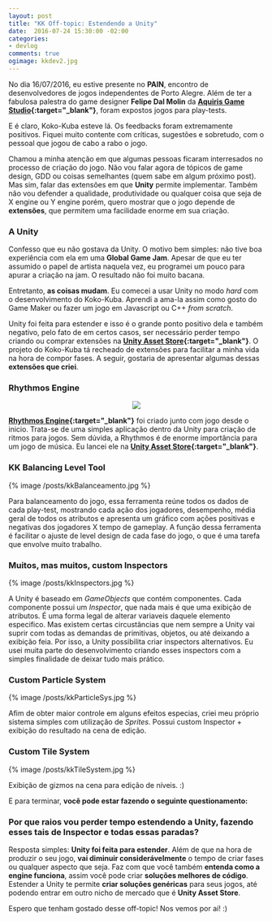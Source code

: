 ```yaml
---
layout: post
title: "KK Off-topic: Estendendo a Unity"
date:  2016-07-24 15:30:00 -02:00
categories:
- devlog
comments: true
ogimage: kkdev2.jpg
---
```

No dia 16/07/2016, eu estive presente no **PAIN**, encontro de desenvolvedores de jogos independentes de Porto Alegre. Além de ter
a fabulosa palestra do game designer **Felipe Dal Molin** da **[Aquiris Game Studio](http://www.aquiris.com.br/?lang=pt_BR){:target="_blank"}**, foram expostos jogos para play-tests.

E é claro, Koko-Kuba esteve lá.
Os feedbacks foram extremamente positivos. Fiquei muito contente com críticas, sugestões e sobretudo, com o pessoal que jogou de cabo a rabo o jogo.

<!--![Alt Devlog]({{site.baseurl}}/img/posts/{{page.ogimage}})-->

Chamou a minha atenção em que algumas pessoas ficaram interresados no processo de criação do jogo. Não vou falar agora de tópicos de game design, GDD ou coisas semelhantes (quem sabe em algum próximo post). Mas sim, falar das extensões em que **Unity** permite implementar. Também não vou defender a qualidade, produtividade ou qualquer coisa que seja de X engine ou Y engine porém, quero mostrar que o jogo depende de **extensões**, que permitem uma facilidade enorme em sua criação.

### A Unity

Confesso que eu não gostava da Unity. O motivo bem simples: não tive boa experiência com ela em uma **Global Game Jam**. Apesar de que eu ter assumido o papel de artista naquela vez, eu programei um pouco para apurar a criação na jam. O resultado não foi muito bacana.

Entretanto, **as coisas mudam**. Eu comecei a usar Unity no modo *hard* com o desenvolvimento do Koko-Kuba. Aprendi a ama-la assim como gosto do Game Maker ou fazer um jogo em Javascript ou C++ *from scratch*.

Unity foi feita para estender e isso é o grande ponto positivo dela e também negativo, pelo fato de em certos casos, ser necessário perder tempo criando ou comprar extensões na **[Unity Asset Store](https://www.assetstore.unity3d.com/){:target="_blank"}**. O projeto do Koko-Kuba tá recheado de extensões para facilitar a minha vida na hora de compor fases.
A seguir, gostaria de apresentar algumas dessas **extensões que criei**.

### Rhythmos Engine

<p style="text-align: center; margin-bottom: 0.25em; line-height:0;">
<img style="max-width: 75%;" src="{{site.baseurl}}/img/posts/kkRhythmos.jpg">
</p>

**[Rhythmos Engine](http://tobiasbu.github.io/website/portfolio/rhythmos-engine/){:target="_blank"}** foi criado junto com jogo desde o inicio. Trata-se de uma simples aplicação dentro da Unity para criação de ritmos para jogos. Sem dúvida, a Rhythmos é de enorme importância para um jogo de música. Eu lancei ele na **[Unity Asset Store](https://www.assetstore.unity3d.com/en/#!/content/39835){:target="_blank"}**.

### KK Balancing Level Tool

{% image /posts/kkBalanceamento.jpg %}

Para balanceamento do jogo, essa ferramenta reúne todos os dados de cada play-test, mostrando cada ação dos jogadores, desempenho, média geral de todos os atributos e apresenta um gráfico com ações positivas e negativas dos jogadores X tempo de gameplay. A função dessa ferramenta é facilitar o ajuste de level design de cada fase do jogo, o que é uma tarefa que envolve muito trabalho.

### Muitos, mas muitos, custom Inspectors

{% image /posts/kkInspectors.jpg %}

A Unity é baseado em *GameObjects* que contém componentes. Cada componente possui um *Inspector*, que nada mais é que uma exibição de atributos. É uma forma legal de alterar variaveis daquele elemento especifico. Mas existem certas circustâncias que nem sempre a Unity vai suprir com todas as demandas de primitivas, objetos, ou até deixando a exibição feia. Por isso, a Unity possibilita criar inspectors alternativos. Eu usei muita parte do desenvolvimento criando esses inspectors com a simples finalidade de deixar tudo mais prático.

### Custom Particle System

{% image /posts/kkParticleSys.jpg %}

Afim de obter maior controle em alguns efeitos especias, criei meu próprio sistema simples com utilização de *Sprites*. Possui custom Inspector + exibição do resultado na cena de edição.

### Custom Tile System

{% image /posts/kkTileSystem.jpg %}

Exibição de gizmos na cena para edição de níveis. :)

E para terminar, **você pode estar fazendo o seguinte questionamento:**

### Por que raios vou perder tempo estendendo a Unity, fazendo esses tais de Inspector e todas essas paradas?

Resposta simples: **Unity foi feita para estender**. Além de que na hora de produzir o seu jogo, **vai diminuir considerávelmente** o tempo de criar fases ou qualquer aspecto que seja. Faz com que você também **entenda como a engine funciona**, assim você pode criar **soluções melhores de código**. Estender a Unity te permite **criar soluções genéricas** para seus jogos, até podendo entrar em outro nicho de mercado que é **Unity Asset Store**.

Espero que tenham gostado desse off-topic! Nos vemos por aí! :)
